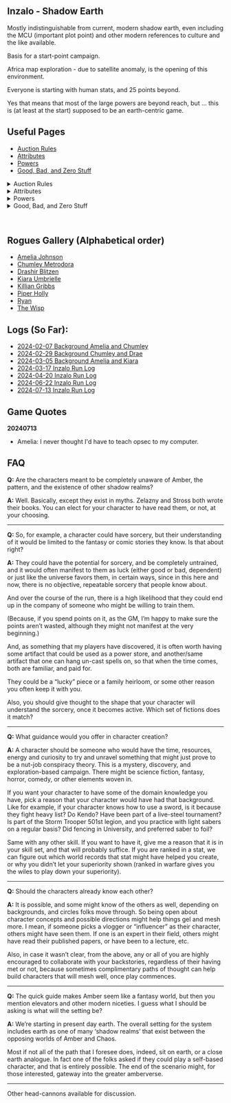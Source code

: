 ## Inzalo - Shadow Earth

Mostly indistinguishable from current, modern shadow earth, even
including the MCU (important plot point) and other modern references
to culture and the like available.

Basis for a start-point campaign.

Africa map exploration - due to satellite anomaly, is the opening of
this environment.

Everyone is starting with human stats, and 25 points beyond.

Yes that means that most of the large powers are beyond reach, but ... this is (at least at the start) supposed to be an earth-centric game.

## Useful Pages
 + [Auction Rules](InzaloAuctionRules)
 + [Attributes](CharacterAttributes)
 + [Powers](PowersBalancesAndOpposites)
 + [Good, Bad, and Zero Stuff](GoodBadZeroStuff)

<details><summary>Auction Rules</summary>

{% capture my_include %}{% include_relative InzaloAuctionRules.md %}{% endcapture %}
{{ my_include | markdownify }}

</details>

<details><summary>Attributes</summary>

{% capture my_include %}{% include_relative CharacterAttributes.md %}{% endcapture %}
{{ my_include | markdownify }}

</details>

<details><summary>Powers</summary>

{% capture my_include %}{% include_relative PowersBalancesAndOpposites.md %}{% endcapture %}
{{ my_include | markdownify }}

</details>

<details><summary>Good, Bad, and Zero Stuff</summary>

{% capture my_include %}{% include_relative GoodBadZeroStuff.md %}{% endcapture %}
{{ my_include | markdownify }}

</details>

&nbsp;

## Rogues Gallery (Alphabetical order)
 + [Amelia Johnson](AmeliaJohnson)
 + [Chumley Metrodora](ChumleyMetrodora)
 + [Drashir Blitzen](DrashirBlitzen)
 + [Kiara Umbrielle](KiaraUmbrielle)
 + [Killian Gribbs](KillianGribbs)
 + [Piper Holly](PiperHolly)
 + [Ryan](RyanTheSpook)
 + [The Wisp](TheWisp)

## Logs (So Far):
 + [2024-02-07 Background Amelia and Chumley](https://plan-b.org/~dkap/Amber/logs/20240207-Background_Amelia_Chumley.html)
 + [2024-02-29 Background Chumley and Drae](https://plan-b.org/~dkap/Amber/logs/20240229-Background_Chumley_Drae.html)
 + [2024-03-05 Background Amelia and Kiara](https://plan-b.org/~dkap/Amber/logs/20240305-Background_Amelia_Kiara.html)
 + [2024-03-17 Inzalo Run Log](https://plan-b.org/~dkap/Amber/logs/20240317-Inzalo_Run_Log.html)
 + [2024-04-20 Inzalo Run Log](https://plan-b.org/~dkap/Amber/logs/20240420-Inzalo_Run_Log.html)
 + [2024-06-22 Inzalo Run Log](https://plan-b.org/~dkap/Amber/logs/20240622-Inzalo_Run_Log.html)
 + [2024-07-13 Inzalo Run Log](https://plan-b.org/~dkap/Amber/logs/20240713-Inzalo_Run_Log.html)

## Game Quotes

**20240713**
 + Amelia: I never thought I'd have to teach opsec to my computer.

## FAQ

**Q:** Are the characters meant to be completely unaware of Amber, the pattern, and the existence of other shadow realms?

**A:** Well. Basically, except they exist in myths.  Zelazny and Stross both wrote their books.  You can elect for your character to have read them, or not, at your choosing.

----

**Q:** So, for example, a character could have sorcery, but their understanding of it would be limited to the fantasy or comic stories they know.  Is that about right?

**A:** They could have the potential for sorcery, and be completely untrained, and it would often manifest to them as luck (either good or bad, dependent) or just like the universe favors them, in certain ways, since in this here and now, there is no objective, repeatable sorcery that people know about.

And over the course of the run, there is a high likelihood that they could end up in the company of someone who might be willing to train them.

(Because, if you spend points on it, as the GM, I’m happy to make sure the points aren’t wasted, although they might not manifest at the very beginning.)

And, as something that my players have discovered, it is often worth having some artifact that could be used as a power store, and another/same artifact that one can hang un-cast spells on, so that when the time comes, both are familiar, and paid for.

They could be a “lucky” piece or a family heirloom, or some other reason you often keep it with you.

Also, you should give thought to the shape that your character will understand the sorcery, once it becomes active.  Which set of fictions does it match?

----

**Q:** What guidance would you offer in character creation?

**A:** A character should be someone who would have the time, resources, energy  and curiosity to try and unravel something that might just prove to be a nut-job conspiracy theory.  This is a mystery, discovery, and exploration-based campaign.  There might be science fiction, fantasy, horror, comedy, or other elements woven in.

If you want your character to have some of the domain knowledge you have, pick a reason that your character would have had that background. Like for example, if your character knows how to use a sword, is it because they fight heavy list?  Do Kendo?  Have been part of a live-steel tournament?  Is part of the Storm Trooper 501st legion, and you practice with light sabers on a regular basis? Did fencing in University, and preferred saber to foil?

Same with any other skill.  If you want to have it, give me a reason that it is in your skill set, and that will probably suffice.  If you are ranked in a stat, we can figure out which world records that stat might have helped you create, or why you didn’t let your superiority shown (ranked in warfare gives you the wiles to play down your superiority).

----

**Q:** Should the characters already know each other?

**A:** It is possible, and some might know of the others as well, depending on backgrounds, and circles folks move through.  So being open about character concepts and possible directions might help things gel and mesh more.  I mean, if someone picks a vlogger or “influencer” as their character, others might have seen them.  If one is an expert in their field, others might have read their published papers, or have been to a lecture, etc.

Also, in case it wasn’t clear, from the above, any or all of you are highly encouraged to collaborate with your backstories, regardless of their having met or not, because sometimes complimentary paths of thought can help build characters that will mesh well, once play commences.

----

**Q:** The quick guide makes Amber seem like a fantasy world, but then you mention elevators and other modern niceties.  I guess what I should be asking is what will the setting be? 

**A:** We’re starting in present day earth.  The overall setting for the system includes earth as one of many ‘shadow realms’ that exist between the opposing worlds of Amber and Chaos. 

Most if not all of the path that I foresee does, indeed, sit on earth, or a close earth analogue.  In fact one of the folks asked if they could play a self-based character, and that is entirely possible. The end of the scenario might, for those interested, gateway into the greater amberverse.

----

Other head-cannons available for discussion.

